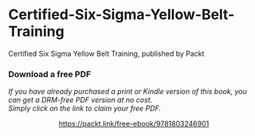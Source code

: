 # Certified-Six-Sigma-Yellow-Belt-Training
Certified Six Sigma Yellow Belt Training, published by Packt
### Download a free PDF

 <i>If you have already purchased a print or Kindle version of this book, you can get a DRM-free PDF version at no cost.<br>Simply click on the link to claim your free PDF.</i>
<p align="center"> <a href="https://packt.link/free-ebook/9781803246901">https://packt.link/free-ebook/9781803246901 </a> </p>